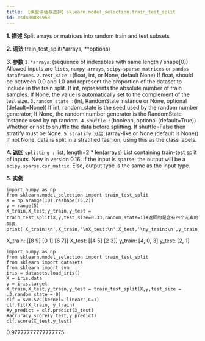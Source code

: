 ```yaml
---
title: 【模型评估与选择】sklearn.model_selection.train_test_split
id: csdn80886953
---
```


**1\. 描述**
Split arrays or matrices into random train and test subsets

**2\. 语法**
train_test_split(*arrays, **options)

**3\. 参数**
`1.*arrays:`(sequence of indexables with same length / shape[0])
Allowed inputs are `lists`, `numpy arrays`, `scipy-sparse matrices` or `pandas dataframes`.
`2.test_size :`(float, int, or None, default None)
If float, should be between 0.0 and 1.0 and represent the proportion of the dataset to include in the train split.
If int, represents the absolute number of train samples.
If None, the value is automatically set to the complement of the test size.
`3.random_state :`(int, RandomState instance or None, optional (default=None))
If int, random_state is the seed used by the random number generator;
If None, the random number generator is the RandomState instance used by np.random.
`4.shuffle :`(boolean, optional (default=True))
Whether or not to shuffle the data before splitting.
If shuffle=False then stratify must be None.
`5.stratify 分层:`(array-like or None (default is None))
If not None, data is split in a stratified fashion, using this as the class labels.

**4\. 返回**
`splitting :` list, length=2 * len(arrays)
List containing train-test split of inputs.
New in version 0.16: If the input is sparse, the output will be a `scipy.sparse.csr_matrix`. Else, output type is the same as the input type.

**5\. 实例**

```
import numpy as np
from sklearn.model_selection import train_test_split
X = np.arange(10).reshape((5,2))
y = range(5)
X_train,X_test,y_train,y_test = train_test_split(X,y,test_size=0.33,random_state=1)#返回的是含有四个元素的列表
print('X_train:\n',X_train,'\nX_test:\n',X_test,'\ny_train:\n',y_train,'\ny_test:\n',y_test)
```

X_train:
[[8 9]
[0 1]
[6 7]]
X_test:
[[4 5]
[2 3]]
y_train:
[4, 0, 3]
y_test:
[2, 1]

```
import numpy as np
from sklearn.model_selection import train_test_split
from sklearn import datasets
from sklearn import svm
iris = datasets.load_iris()
X = iris.data
y = iris.target
X_train,X_test,y_train,y_test = train_test_split(X,y,test_size = .3,random_state = 0)
clf = svm.SVC(kernel='linear',C=1)
clf.fit(X_train, y_train)
#y_predict = clf.predict(X_test)
#accuracy_score(y_test,y_predict)
clf.score(X_test,y_test)
```

0.97777777777777775